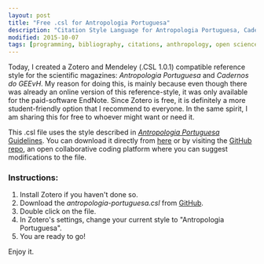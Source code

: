 ```yaml
---
layout: post
title: "Free .csl for Antropologia Portuguesa"
description: "Citation Style Language for Antropologia Portuguesa, Cadernos do GEEvH."
modified: 2015-10-07
tags: [programming, bibliography, citations, anthropology, open science]
---
```



Today, I created a Zotero and Mendeley (.CSL 1.0.1) compatible reference style for the scientific magazines: *Antropologia Portuguesa* and *Cadernos do GEEvH*. My reason for doing this, is mainly because even though there was already an online version of this reference-style, it was only available for the paid-software EndNote. Since Zotero is free, it is definitely a more student-friendly option that I recommend to everyone. In the same spirit, I am sharing this for free to whoever might want or need it.

This .csl file uses the style described in <a href = "http://impactum-journals.uc.pt/index.php/antropologiaportuguesa/about/submissions#authorGuidelines" taget = "_blank"><i>Antropologia Portuguesa</i> Guidelines</a>. You can download it directly from <a href = "https://github.com/Delvis/antropologia-portuguesa-csl/raw/master/antropologia-portuguesa.csl" target = "_blank">here</a> or by visiting the <a href = "https://github.com/Delvis/antropologia-portuguesa-csl" target = "_blank">GitHub repo</a>, an open collaborative coding platform where you can suggest modifications to the file.

### Instructions:

1. Install Zotero if you haven't done so.
2. Download the *antropologia-portuguesa.csl* from <a href="https://github.com/Delvis/antropologia-portuguesa-csl">GitHub</a>.
3. Double click on the file.
4. In Zotero's settings, change your current style to "Antropologia Portuguesa".
5. You are ready to go!


Enjoy it.
